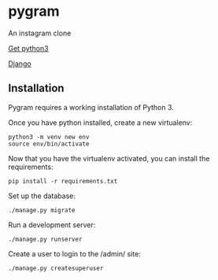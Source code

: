 # pygram
An instagram clone

[Get python3](https://www.python.org)

[Django](https://www.djangoproject.com)

## Installation

Pygram requires a working installation of Python 3.

Once you have python installed, create a new virtualenv:

    python3 -m venv new env
    source env/bin/activate

Now that you have the virtualenv activated, you can install the requirements:

    pip install -r requirements.txt

Set up the database:

    ./manage.py migrate

Run a development server:

    ./manage.py runserver

Create a user to login to the /admin/ site:

    ./manage.py createsuperuser

